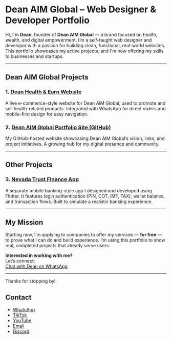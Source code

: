 
# Dean AIM Global – Web Designer & Developer Portfolio

Hi, I'm **Dean**, founder of **Dean AIM Global** — a brand focused on health, wealth, and digital empowerment. I’m a self-taught web designer and developer with a passion for building clean, functional, real-world websites. This portfolio showcases my active projects, and I'm now offering my skills to businesses and startups.

---

## Dean AIM Global Projects

### 1. [Dean Health & Earn Website](https://deanhealthandearn.carrd.co)  
A live e-commerce-style website for Dean AIM Global, used to promote and sell health-related products. Integrated with WhatsApp for direct orders and mobile-first design for easy navigation.

### 2. [Dean AIM Global Portfolio Site (GitHub)](https://nollex369.github.io/DEANAIMGloball.github.io/)  
My GitHub-hosted website showcasing Dean AIM Global’s vision, links, and project initiatives. A growing hub for my digital presence and community.

---

## Other Projects

### 3. [Nevada Trust Finance App](https://nevada-trust-finance-hub.lovable.app/)  
A separate mobile banking-style app I designed and developed using Flutter. It features login authentication (PIN, COT, IMF, TAX), wallet balance, and transaction flows. Built to simulate a realistic banking experience.

---

## My Mission

Starting now, I’m applying to companies to offer my services — **for free** — to prove what I can do and build experience. I’m using this portfolio to show real, completed projects that already serve users.

**Interested in working with me?**  
Let’s connect:  
[Chat with Dean on WhatsApp](https://wa.me/message/4YSYPJM4XUJYM1)

---

Thanks for stopping by!

  
  
  <section id="contact">
    <h2>Contact</h2>
    <ul>
      <li><a href="https://wa.me/message/4YSYPJM4XUJYM1" target="_blank">WhatsApp</a></li>
      <li><a href="https://www.tiktok.com/@nollex1" target="_blank">TikTok</a></li>
      <li><a href="https://www.youtu @YoungWealthHealthPeople" target="_blank">YouTube</a></li>
      <li><a href="mailto:chukwuv508@gmail.com">Email</a></li>
      <li><a href="https://discord.gg/Tvw9XDDV" target="_blank">Discord</a></li>
    </ul><a  href="https://nollex369.github.io/DEANAIMGloball.github.io/be.com/
  </section>

  <footer>
    <p>&copy; 2025 Dean AIM Global Network</p>
  </footer>
</body>
</html>
/* Reset & Base */
* { margin: 0; padding: 0; box-sizing: border-box; }
body {
  font-family: Arial, sans-serif;
  line-height: 1.6;
  color: #333;
  background-color: #f4f4f4;
}

/* Header */
header {
  background-color: #2d3e50;
  color: #fff;
  text-align: center;
  padding: 2rem 1rem;
}
header h1 { margin-bottom: 0.5rem; }

/* Sections */
section {
  background: #fff;
  max-width: 800px;
  margin: 1rem auto;
  padding: 1.5rem;
  border-radius: 4px;
}
section h2 {
  margin-bottom: 0.75rem;
  color: #2d3e50;
}

/* Lists */
ul { list-style: none; }
ul li { margin: 0.5rem 0; }

/* Links */
a {
  color: #2d3e50;
  text-decoration: none;
}
a:hover { text-decoration: underline; }

/* Footer */
footer {
  text-align: center;
  padding: 1rem;
  background-color: #ddd;
  font-size: 0.9rem;
}
